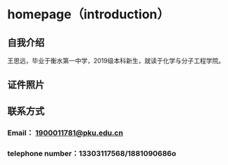 # homepage（introduction）
## 自我介绍
王思远，毕业于衡水第一中学，2019级本科新生，就读于化学与分子工程学院。
## 证件照片
## 联系方式
### Email： 1900011781@pku.edu.cn
### telephone number：13303117568/1881090686o
